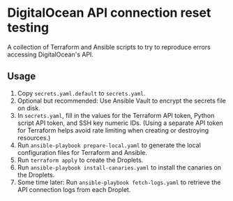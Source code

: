 # DigitalOcean API connection reset testing

A collection of Terraform and Ansible scripts to try to reproduce errors accessing DigitalOcean's API.

## Usage

1. Copy `secrets.yaml.default` to `secrets.yaml`.
2. Optional but recommended: Use Ansible Vault to encrypt the secrets file on disk.
3. In `secrets.yaml`, fill in the values for the Terraform API token, Python script API token, and SSH key numeric IDs. (Using a separate API token for Terraform helps avoid rate limiting when creating or destroying resources.)
4. Run `ansible-playbook prepare-local.yaml` to generate the local configuration files for Terraform and Ansible.
5. Run `terraform apply` to create the Droplets.
6. Run `ansible-playbook install-canaries.yaml` to install the canaries on the Droplets.
7. Some time later: Run `ansible-playbook fetch-logs.yaml` to retrieve the API connection logs from each Droplet.